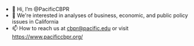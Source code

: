 - 👋 Hi, I’m @PacificCBPR
- 👀 We're interested in analyses of business, economic, and public policy issues in California
- 📫 How to reach us at cbpr@pacific.edu or visit https://www.pacificcbpr.org/

<!---
PacificCBPR/PacificCBPR is a ✨ special ✨ repository because its `README.md` (this file) appears on your GitHub profile.
You can click the Preview link to take a look at your changes.
--->
